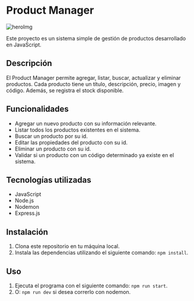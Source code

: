 # Product Manager

![heroImg](https://github.com/JEmperador/backend_coderHouse/assets/88438404/76e3c8df-9130-4cc6-91d8-727ee6943b5d)

Este proyecto es un sistema simple de gestión de productos desarrollado en JavaScript.

## Descripción

El Product Manager permite agregar, listar, buscar, actualizar y eliminar productos. Cada producto tiene un título, descripción, precio, imagen y código. Además, se registra el stock disponible.

## Funcionalidades

- Agregar un nuevo producto con su información relevante.
- Listar todos los productos existentes en el sistema.
- Buscar un producto por su id.
- Editar las propiedades del producto con su id.
- Eliminar un producto con su id.
- Validar si un producto con un código determinado ya existe en el sistema.

## Tecnologías utilizadas

- JavaScript
- Node.js
- Nodemon
- Express.js

## Instalación

1. Clona este repositorio en tu máquina local.
2. Instala las dependencias utilizando el siguiente comando: `npm install`.

## Uso
1. Ejecuta el programa con el siguiente comando: `npm run start`.
2. O: `npm run dev` si desea correrlo con nodemon.
